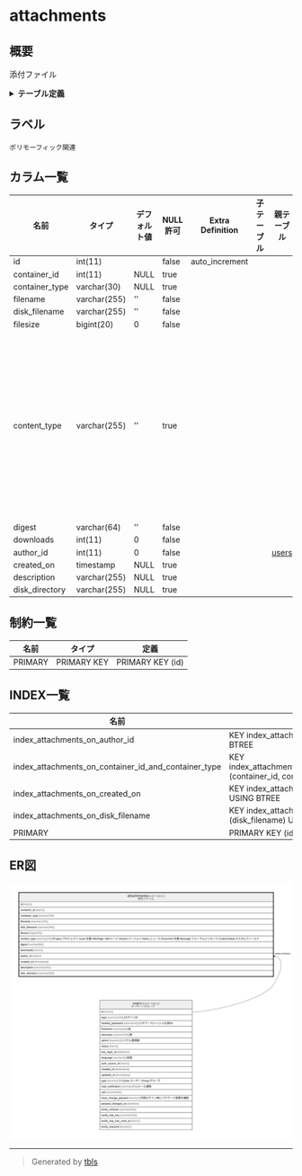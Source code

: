 # attachments

## 概要

添付ファイル

<details>
<summary><strong>テーブル定義</strong></summary>

```sql
CREATE TABLE `attachments` (
  `id` int(11) NOT NULL AUTO_INCREMENT,
  `container_id` int(11) DEFAULT NULL,
  `container_type` varchar(30) DEFAULT NULL,
  `filename` varchar(255) NOT NULL DEFAULT '',
  `disk_filename` varchar(255) NOT NULL DEFAULT '',
  `filesize` bigint(20) NOT NULL DEFAULT 0,
  `content_type` varchar(255) DEFAULT '',
  `digest` varchar(64) NOT NULL DEFAULT '',
  `downloads` int(11) NOT NULL DEFAULT 0,
  `author_id` int(11) NOT NULL DEFAULT 0,
  `created_on` timestamp NULL DEFAULT NULL,
  `description` varchar(255) DEFAULT NULL,
  `disk_directory` varchar(255) DEFAULT NULL,
  PRIMARY KEY (`id`),
  KEY `index_attachments_on_author_id` (`author_id`),
  KEY `index_attachments_on_created_on` (`created_on`),
  KEY `index_attachments_on_container_id_and_container_type` (`container_id`,`container_type`),
  KEY `index_attachments_on_disk_filename` (`disk_filename`)
) ENGINE=InnoDB DEFAULT CHARSET=utf8mb4
```

</details>

## ラベル

`ポリモーフィック関連`

## カラム一覧

| 名前             | タイプ          | デフォルト値       | NULL許可   | Extra Definition | 子テーブル      | 親テーブル             | コメント                                                                                                                                                                                     |
| -------------- | ------------ | ------------ | -------- | ---------------- | ---------- | ----------------- | ---------------------------------------------------------------------------------------------------------------------------------------------------------------------------------------- |
| id             | int(11)      |              | false    | auto_increment   |            |                   |                                                                                                                                                                                          |
| container_id   | int(11)      | NULL         | true     |                  |            |                   |                                                                                                                                                                                          |
| container_type | varchar(30)  | NULL         | true     |                  |            |                   |                                                                                                                                                                                          |
| filename       | varchar(255) | ''           | false    |                  |            |                   |                                                                                                                                                                                          |
| disk_filename  | varchar(255) | ''           | false    |                  |            |                   |                                                                                                                                                                                          |
| filesize       | bigint(20)   | 0            | false    |                  |            |                   |                                                                                                                                                                                          |
| content_type   | varchar(255) | ''           | true     |                  |            |                   | Project:プロジェクト<br>Issue:文書<br>WikiPage: Wikiページ<br>Version:バージョン<br>News:ニュース<br>Document:文書<br>Message:フォーラムメッセージ<br>CustomValue:カスタムフィールド<br>                                          |
| digest         | varchar(64)  | ''           | false    |                  |            |                   |                                                                                                                                                                                          |
| downloads      | int(11)      | 0            | false    |                  |            |                   |                                                                                                                                                                                          |
| author_id      | int(11)      | 0            | false    |                  |            | [users](users.md) |                                                                                                                                                                                          |
| created_on     | timestamp    | NULL         | true     |                  |            |                   |                                                                                                                                                                                          |
| description    | varchar(255) | NULL         | true     |                  |            |                   |                                                                                                                                                                                          |
| disk_directory | varchar(255) | NULL         | true     |                  |            |                   |                                                                                                                                                                                          |

## 制約一覧

| 名前      | タイプ         | 定義               |
| ------- | ----------- | ---------------- |
| PRIMARY | PRIMARY KEY | PRIMARY KEY (id) |

## INDEX一覧

| 名前                                                   | 定義                                                                                                  |
| ---------------------------------------------------- | --------------------------------------------------------------------------------------------------- |
| index_attachments_on_author_id                       | KEY index_attachments_on_author_id (author_id) USING BTREE                                          |
| index_attachments_on_container_id_and_container_type | KEY index_attachments_on_container_id_and_container_type (container_id, container_type) USING BTREE |
| index_attachments_on_created_on                      | KEY index_attachments_on_created_on (created_on) USING BTREE                                        |
| index_attachments_on_disk_filename                   | KEY index_attachments_on_disk_filename (disk_filename) USING BTREE                                  |
| PRIMARY                                              | PRIMARY KEY (id) USING BTREE                                                                        |

## ER図

![er](attachments.svg)

---

> Generated by [tbls](https://github.com/k1LoW/tbls)
